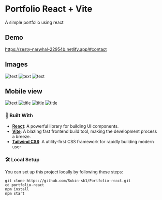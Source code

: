 # Portfolio React + Vite

A simple portfolio using react

## Demo
https://zesty-narwhal-22954b.netlify.app/#contact
## Images
![text](./others/f.png)
![text](./others/s.png)
![text](./others/t.png)

## Mobile view
![text](./others/Screenshot_2024-11-10-12-37-02-962_com.android.chrome.png)
![title](./others/Screenshot_2024-11-10-13-46-25-714_com.android.chrome.png)
![title](./others/Screenshot_2024-11-10-13-46-42-145_com.android.chrome.png)
![title](./others/Screenshot_2024-11-10-13-46-56-030_com.android.chrome.png)

### 🔧 Built With

- [**React**](https://react.dev/): A powerful library for building UI components.
- [**Vite**](https://vitejs.dev/): A blazing fast frontend build tool, making the development process a breeze.
- [**Tailwind CSS**](https://tailwindcss.com/): A utility-first CSS framework for rapidly building modern user 


### 🛠️ Local Setup

You can set up this project locally by following these steps:

```
git clone https://github.com/Subin-sb1/Portfolio-react.git
cd portfolio-react
npm install
npm start
```
